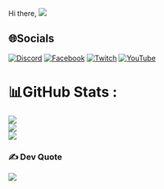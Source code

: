 Hi there, 
[![](https://visitcount.itsvg.in/api?id=hieptran159&icon=0&color=0)](https://visitcount.itsvg.in)

## 🌐Socials
[![Discord](https://img.shields.io/badge/Discord-%237289DA.svg?logo=discord&logoColor=white)](htttps://discord.gg/https://discord.gg/rDWpXJy2d7) [![Facebook](https://img.shields.io/badge/Facebook-%231877F2.svg?logo=Facebook&logoColor=white)](https://facebook.com/https://www.facebook.com/hitranhoanghiep) [![Twitch](https://img.shields.io/badge/Twitch-%239146FF.svg?logo=Twitch&logoColor=white)](https://twitch.tv/https://www.twitch.tv/hipsserina) [![YouTube](https://img.shields.io/badge/YouTube-%23FF0000.svg?logo=YouTube&logoColor=white)](https://youtube.com/c/https://www.youtube.com/channel/UCw1WG8fOv21hdmx59NtnsqQ) 

# 📊GitHub Stats :
  ![](https://github-readme-stats.vercel.app/api?username=hieptran159&theme=radical&hide_border=false&include_all_commits=false&count_private=false)<br/>
  ![](https://github-readme-streak-stats.herokuapp.com/?user=hieptran159&theme=radical&hide_border=false)<br/>
  ![](https://github-readme-stats.vercel.app/api/top-langs/?username=hieptran159&theme=radical&hide_border=false&include_all_commits=false&count_private=false&layout=compact)


### ✍️ Dev Quote
![](https://quotes-github-readme.vercel.app/api?type=horizontal&theme=radical)


